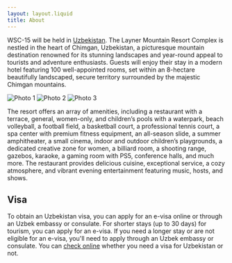 ```yaml
---
layout: layout.liquid
title: About
---
```


WSC-15 will be held in <a href="https://uzbekistan.travel/en/">Uzbekistan</a>. The Layner Mountain Resort Complex is nestled in the heart of Chimgan, Uzbekistan, a picturesque mountain destination renowned for its stunning landscapes and year-round appeal to tourists and adventure enthusiasts. Guests will enjoy their stay in a modern hotel featuring 100 well-appointed rooms, set within an 8-hectare beautifully landscaped, secure territory surrounded by the majestic Chimgan mountains.

<div class="gallery">
  <div class="gallery-images">
    <img src="/images/photo1.jpg" alt="Photo 1" class="gallery-image active">
    <img src="/images/photo2.jpg" alt="Photo 2" class="gallery-image">
    <img src="/images/photo3.png" alt="Photo 3" class="gallery-image">
  </div>

  <div class="galery-dots">
    <span class="dot active" data-index="0"></span>
    <span class="dot" data-index="1"></span>
    <span class="dot" data-index="2"></span>
  </div>
</div>


The resort offers an array of amenities, including a restaurant with a terrace, general, women-only, and children’s pools with a waterpark, beach volleyball, a football field, a basketball court, a professional tennis court, a spa center with premium fitness equipment, an all-season slide, a summer amphitheater, a small cinema, indoor and outdoor children’s playgrounds, a dedicated creative zone for women, a billiard room, a shooting range, gazebos, karaoke, a gaming room with PS5, conference halls, and much more. The restaurant provides delicious cuisine, exceptional service, a cozy atmosphere, and vibrant evening entertainment featuring music, hosts, and shows.


## Visa
To obtain an Uzbekistan visa, you can apply for an e-visa online or through an Uzbek embassy or consulate. For shorter stays (up to 30 days) for tourism, you can apply for an e-visa. If you need a longer stay or are not eligible for an e-visa, you'll need to apply through an Uzbek embassy or consulate. You can <a class="highlight" href="https://gov.uz/en/mfa/activity_page/o-zbekiston-respublikasi-vizasi">check online</a> whether you need a visa for Uzbekistan or not.

